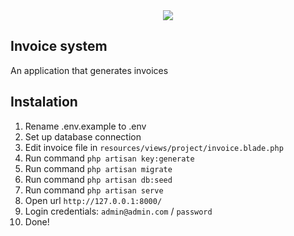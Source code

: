 <center><img src="https://laravel.com/img/logotype.min.svg"></center>

Invoice system  
--

An application that generates invoices

Instalation
--

1. Rename .env.example to .env
2. Set up database connection
3. Edit invoice file in `resources/views/project/invoice.blade.php`
4. Run command `php artisan key:generate`
5. Run command `php artisan migrate`
6. Run command `php artisan db:seed`
7. Run command `php artisan serve`
8. Open url `http://127.0.0.1:8000/`
10. Login credentials: `admin@admin.com` / `password`
11. Done!


